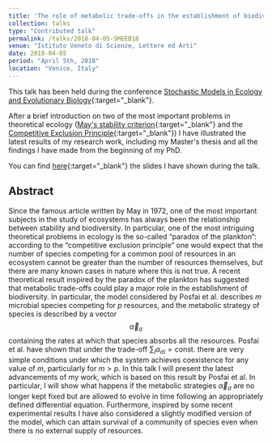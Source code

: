 ```yaml
---
title: 'The role of metabolic trade-offs in the establishment of biodiversity'
collection: talks
type: "Contributed talk"
permalink: /talks/2018-04-05-SMEEB18
venue: "Istituto Veneto di Scienze, Lettere ed Arti"
date: 2018-04-05
period: "April 5th, 2018"
location: "Venice, Italy"
---
```


This talk has been held during the conference [Stochastic Models in Ecology and Evolutionary Biology](https://www.pd.infn.it/~maritan/veniceworkshop/veniceworkshop.html){:target="_blank"}<!--_-->.

After a brief introduction on two of the most important problems in theoretical ecology ([May's stability criterion](https://www.nature.com/articles/238413a0){:target="_blank"}<!--_--> and the [Competitive Exclusion Principle](https://science.sciencemag.org/content/131/3409/1292){:target="_blank"}<!--_-->) I have illustrated the latest results of my research work, including my Master's thesis and all the findings I have made from the beginning of my PhD.

You can find [here](/files/slides/2018-04-05-SMEEB18.pdf){:target="_blank"}<!--_--> the slides I have shown during the talk.

## Abstract
Since the famous article written by May in 1972, one of the most important subjects in the study of ecosystems has always been the relationship between stability and biodiversity. In particular, one of the most intriguing theoretical problems in ecology is the so-called “paradox of the plankton”: according to the “competitive exclusion principle” one would expect that the number of species competing for a common pool of resources in an ecosystem cannot be greater than the number of resources themselves, but there are many known cases in nature where this is not true. A recent theoretical result inspired by the paradox of the plankton has suggested that metabolic trade-offs could play a major role in the establishment of biodiversity. In particular, the model considered by Posfai et al. describes $m$ microbial species competing for $p$ resources, and the metabolic strategy of species is described by a vector $$ \vec{\alpha}_\sigma $$ containing the rates at which that species absorbs all the resources. Posfai et al. have shown that under the trade-off $\sum_i \alpha_{\sigma i} = \text{const.}$ there are very simple conditions under which the system achieves coexistence for any value of $m$, particularly for $m > p$. In this talk I will present the latest advancements of my work, which is based on this result by Posfai et al. In particular, I will show what happens if the metabolic strategies $\vec{\alpha}_\sigma$ are no longer kept fixed but are allowed to evolve in time following an appropriately defined differential equation. Furthermore, inspired by some recent experimental results I have also considered a slightly modified version of the model, which can attain survival of a community of species even when there is no external supply of resources.
